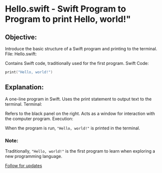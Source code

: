 # Hello.swift - Swift Program to Program to print Hello, world!"

## Objective:

Introduce the basic structure of a Swift program and printing to the terminal.
File: Hello.swift:

Contains Swift code, traditionally used for the first program.
Swift Code:

```swift
print("Hello, world!")
```

## Explanation:

A one-line program in Swift.
Uses the print statement to output text to the terminal.
Terminal:

Refers to the black panel on the right.
Acts as a window for interaction with the computer program.
Execution:

When the program is run, `"Hello, world!"` is printed in the terminal.

### Note:

Traditionally, `"Hello, world!"` is the first program to learn when exploring a new programming language.

[Follow for updates](twitter.com/bhushcodes)
